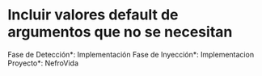 # Incluir valores default de argumentos que no se necesitan

Fase de Detección*: Implementación
Fase de Inyección*: Implementacion
Proyecto*: NefroVida
